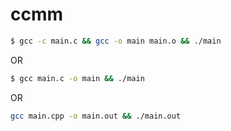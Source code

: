 # ccmm

```bash
$ gcc -c main.c && gcc -o main main.o && ./main
```

OR

```bash
$ gcc main.c -o main && ./main
```

OR

```bash
gcc main.cpp -o main.out && ./main.out
```
